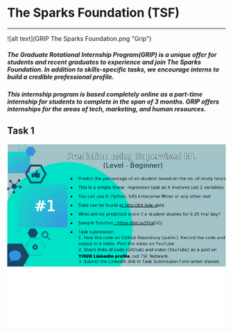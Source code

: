 # The Sparks Foundation (TSF) 

------------
![alt text](GRIP The Sparks Foundation.png "Grip")

##### The Graduate Rotational Internship Program(GRIP) is a unique offer for students and recent graduates to experience and join The Sparks Foundation. In addition to skills-specific tasks, we encourage interns to build a credible professional profile.

##### This internship program is based completely online as a part-time internship for students to complete in the span of 3 months. GRIP offers internships for the areas of tech, marketing, and human resources.

## Task 1
![alt text](Task1/Task1.png "Task1")

